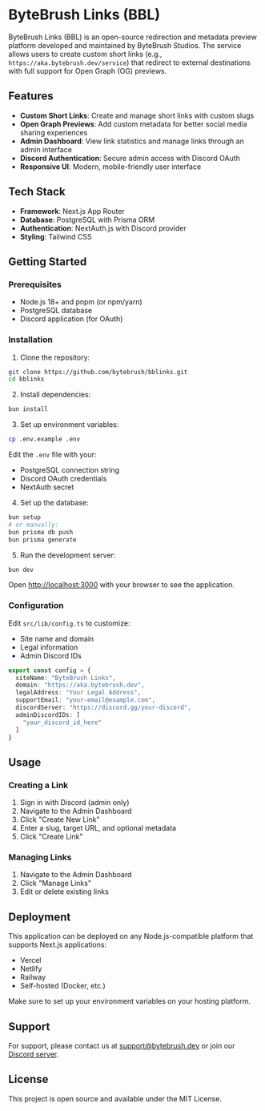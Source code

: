 # ByteBrush Links (BBL)

ByteBrush Links (BBL) is an open-source redirection and metadata preview platform developed and maintained by ByteBrush Studios. The service allows users to create custom short links (e.g., `https://aka.bytebrush.dev/service`) that redirect to external destinations with full support for Open Graph (OG) previews.

## Features

- **Custom Short Links**: Create and manage short links with custom slugs
- **Open Graph Previews**: Add custom metadata for better social media sharing experiences
- **Admin Dashboard**: View link statistics and manage links through an admin interface
- **Discord Authentication**: Secure admin access with Discord OAuth
- **Responsive UI**: Modern, mobile-friendly user interface

## Tech Stack

- **Framework**: Next.js App Router
- **Database**: PostgreSQL with Prisma ORM
- **Authentication**: NextAuth.js with Discord provider
- **Styling**: Tailwind CSS

## Getting Started

### Prerequisites

- Node.js 18+ and pnpm (or npm/yarn)
- PostgreSQL database
- Discord application (for OAuth)

### Installation

1. Clone the repository:

```bash
git clone https://github.com/bytebrush/bblinks.git
cd bblinks
```

2. Install dependencies:

```bash
bun install
```

3. Set up environment variables:

```bash
cp .env.example .env
```

Edit the `.env` file with your:
- PostgreSQL connection string
- Discord OAuth credentials
- NextAuth secret

4. Set up the database:

```bash
bun setup
# or manually:
bun prisma db push
bun prisma generate
```

5. Run the development server:

```bash
bun dev
```

Open [http://localhost:3000](http://localhost:3000) with your browser to see the application.

### Configuration

Edit `src/lib/config.ts` to customize:
- Site name and domain
- Legal information
- Admin Discord IDs

```typescript
export const config = {
  siteName: "ByteBrush Links",
  domain: "https://aka.bytebrush.dev",
  legalAddress: "Your Legal Address",
  supportEmail: "your-email@example.com",
  discordServer: "https://discord.gg/your-discord",
  adminDiscordIDs: [
    "your_discord_id_here"
  ]
}
```

## Usage

### Creating a Link

1. Sign in with Discord (admin only)
2. Navigate to the Admin Dashboard
3. Click "Create New Link"
4. Enter a slug, target URL, and optional metadata
5. Click "Create Link"

### Managing Links

1. Navigate to the Admin Dashboard
2. Click "Manage Links"
3. Edit or delete existing links

## Deployment

This application can be deployed on any Node.js-compatible platform that supports Next.js applications:

- Vercel
- Netlify
- Railway
- Self-hosted (Docker, etc.)

Make sure to set up your environment variables on your hosting platform.

## Support

For support, please contact us at [support@bytebrush.dev](mailto:support@bytebrush.dev) or join our [Discord server](https://discord.gg/Vv2bdC44Ge).

## License

This project is open source and available under the MIT License.

